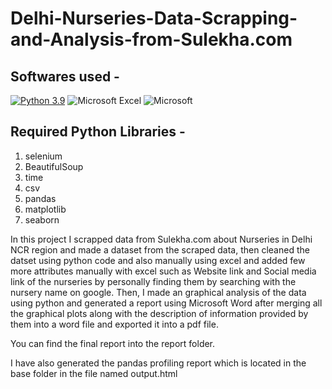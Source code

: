 # Delhi-Nurseries-Data-Scrapping-and-Analysis-from-Sulekha.com

## Softwares used -

[![Python 3.9](https://img.shields.io/badge/python-3.9-blue.svg)](https://www.python.org/downloads/release/python-390/)
![Microsoft Excel](https://img.shields.io/badge/Microsoft_Excel-217346?style=for-the-badge&logo=microsoft-excel&logoColor=white)
![Microsoft](https://img.shields.io/badge/Microsoft-0078D4?style=for-the-badge&logo=microsoft&logoColor=white)

## Required Python Libraries -

1. selenium
2. BeautifulSoup
3. time
4. csv
5. pandas
6. matplotlib
7. seaborn


In this project I scrapped data from Sulekha.com about Nurseries in Delhi NCR region and made a dataset from the scraped data, then cleaned the datset using python code and also manually using excel and added few more attributes manually with excel such as Website link and Social media link of the nurseries by personally finding them by searching with the nursery name on google. Then, I made an graphical analysis of the data using python and generated a report using Microsoft Word after merging all the graphical plots along with the description of information provided by them into a word file and exported it into a pdf file.

You can find the final report into the report folder.

I have also generated the pandas profiling report which is located in the base folder in the file named output.html
